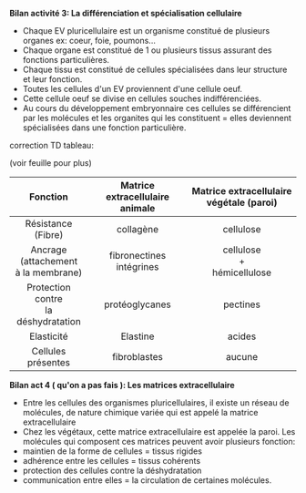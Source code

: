 **Bilan activité 3: La différenciation et spécialisation cellulaire**

- Chaque EV pluricellulaire est un organisme constitué de plusieurs organes ex: coeur, foie, poumons...
- Chaque organe est constitué de 1 ou plusieurs tissus assurant des fonctions particulières.
- Chaque tissu est constitué de cellules spécialisées dans leur structure et leur fonction.
- Toutes les cellules d'un EV proviennent d'une cellule oeuf.
- Cette cellule oeuf se divise en cellules souches indifférenciées.
- Au cours du développement embryonnaire ces cellules se différencient par les molécules et les organites qui les constituent = elles deviennent spécialisées dans une fonction particulière.

correction TD tableau:

(voir feuille pour plus)

|                  Fonction                  | Matrice extracellulaire animale | Matrice extracellulaire végétale (paroi) |
| :----------------------------------------: | :-----------------------------: | :--------------------------------------: |
|           Résistance<br>(Fibre)            |            collagène            |                cellulose                 |
| Ancrage<br>(attachement <br>à la membrane) |   fibronectines<br>intégrines   |     cellulose<br>+<br>hémicellulose      |
|   Protection contre<br>la déshydratation   |         protéoglycanes          |                 pectines                 |
|                 Elasticité                 |            Elastine             |                  acides                  |
|             Cellules présentes             |          fibroblastes           |                  aucune                  |

**Bilan act 4 ( qu'on a pas fais ): Les matrices extracellulaire**
- Entre les cellules des organismes pluricellulaires, il existe un réseau de molécules, de nature chimique variée qui est appelé la matrice extracellulaire
- Chez les végétaux, cette matrice extracellulaire est appelée la paroi.
Les molécules qui composent ces matrices peuvent avoir plusieurs fonction:
- maintien de la forme de cellules = tissus rigides
- adhérence entre les cellules = tissus cohérents
- protection des cellules contre la déshydratation
- communication entre elles = la circulation de certaines molécules.